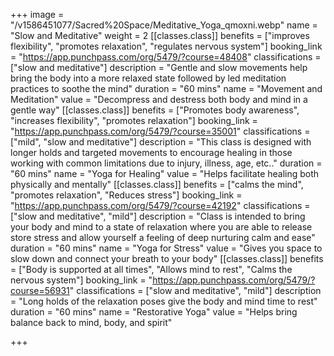 +++
image = "/v1586451077/Sacred%20Space/Meditative_Yoga_qmoxni.webp"
name = "Slow and Meditative"
weight = 2
[[classes.class]]
benefits = ["improves flexibility", "promotes relaxation", "regulates nervous system"]
booking_link = "https://app.punchpass.com/org/5479/?course=48408"
classifications = ["slow and meditative"]
description = "Gentle and slow movements help bring the body into a more relaxed state followed by led meditation practices to soothe the mind"
duration = "60 mins"
name = "Movement and Meditation"
value = "Decompress and destress both body and mind in a gentle way"
[[classes.class]]
benefits = ["Promotes body awareness", "increases flexibility", "promotes relaxation"]
booking_link = "https://app.punchpass.com/org/5479/?course=35001"
classifications = ["mild", "slow and meditative"]
description = "This class is designed with longer holds and targeted movements to encourage healing in those working with common limitations due to injury, illness, age, etc.."
duration = "60 mins"
name = "Yoga for Healing"
value = "Helps facilitate healing both physically and mentally"
[[classes.class]]
benefits = ["calms the mind", "promotes relaxation", "Reduces stress"]
booking_link = "https://app.punchpass.com/org/5479/?course=42192"
classifications = ["slow and meditative", "mild"]
description = "Class is intended to bring your body and mind to a state of relaxation where you are able to release store stress and allow yourself a feeling of deep nurturing calm and ease"
duration = "60 mins"
name = "Yoga for Stress"
value = "Gives you space to slow down and connect your breath to your body"
[[classes.class]]
benefits = ["Body is supported at all times", "Allows mind to rest", "Calms the nervous system"]
booking_link = "https://app.punchpass.com/org/5479/?course=56931"
classifications = ["slow and meditative", "mild"]
description = "Long holds of the relaxation poses give the body and mind time to rest"
duration = "60 mins"
name = "Restorative Yoga"
value = "Helps bring balance back to mind, body, and spirit"

+++
